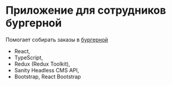 # Приложение для сотрудников бургерной #

Помогает собирать заказы в [бургерной](https://github.com/022022/cosy)

* React,
* TypeScript,
* Redux (Redux Toolkit),
* Sanity Headless CMS API,
* Bootstrap, React Bootstrap